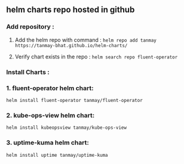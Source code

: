 ## helm charts repo hosted in github

### Add repository :

1. Add the helm repo with command :
  `helm repo add tanmay https://tanmay-bhat.github.io/helm-charts/`

2. Verify chart exists in the repo :
  `helm search repo fluent-operator`

### Install Charts : 

### 1. fluent-operator helm chart: 
   `helm install fluent-operator tanmay/fluent-operator`

### 2. kube-ops-view helm chart: 
   `helm install kubeopsview tanmay/kube-ops-view`
   
### 3. uptime-kuma helm chart: 
   `helm install uptime tanmay/uptime-kuma`
